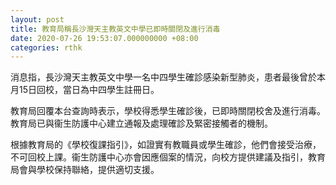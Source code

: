 ```yaml
---
layout: post
title: 教育局稱長沙灣天主教英文中學已即時關閉及進行消毒
date: 2020-07-26 19:53:07.000000000 +08:00
categories: rthk
---
```


消息指，長沙灣天主教英文中學一名中四學生確診感染新型肺炎，患者最後曾於本月15日回校，當日為中四學生註冊日。

教育局回覆本台查詢時表示，學校得悉學生確診後，已即時關閉校舍及進行消毒。教育局已與衞生防護中心建立通報及處理確診及緊密接觸者的機制。

根據教育局的《學校復課指引》，如證實有教職員或學生確診，他們會接受治療，不可回校上課。衞生防護中心亦會因應個案的情況，向校方提供建議及指引，教育局會與學校保持聯絡，提供適切支援。
